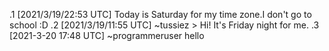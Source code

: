 .1 [2021/3/19/22:53 UTC] Today is Saturday for my time zone.I don't go to school :D
.2 [2021/3/19/11:55 UTC] ~tussiez > Hi! It's Friday night for me.
.3 [2021-3-20 17:48 UTC] ~programmeruser hello
